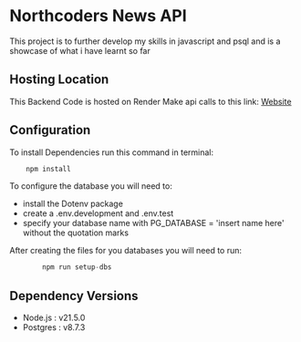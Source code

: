 # Northcoders News API
This project is to further develop my skills in javascript and psql and is a showcase of what i have learnt so far
## Hosting Location
This Backend Code is hosted on Render Make api calls to this link: 
[Website](https://saeids-interesting-news.onrender.com)
## Configuration
To install Dependencies run this command in terminal:
```javascript
    npm install
```
To configure the database you will need to:
 - install the Dotenv package 
 - create a .env.development and .env.test 
 - specify your database name with PG_DATABASE = 'insert name here' without the quotation marks 

 After creating the files for you databases you will need to run:
```javascript
        npm run setup-dbs
```
## Dependency Versions

- Node.js : v21.5.0
- Postgres : v8.7.3